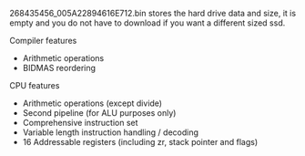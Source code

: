 268435456_005A22894616E712.bin stores the hard drive data and size, it is empty and you do not have to download if you want a different sized ssd.

Compiler features
- Arithmetic operations
- BIDMAS reordering

CPU features
- Arithmetic operations (except divide)
- Second pipeline (for ALU purposes only)
- Comprehensive instruction set
- Variable length instruction handling / decoding
- 16 Addressable registers (including zr, stack pointer and flags)
